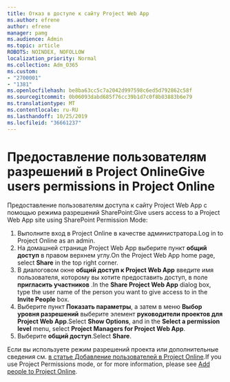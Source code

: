 ```yaml
---
title: Отказ в доступе к сайту Project Web App
ms.author: efrene
author: efrene
manager: pamg
ms.audience: Admin
ms.topic: article
ROBOTS: NOINDEX, NOFOLLOW
localization_priority: Normal
ms.collection: Adm_O365
ms.custom:
- "2700001"
- "1381"
ms.openlocfilehash: be8ba63cc5c7a2042d997598c6ed5d792862c58f
ms.sourcegitcommit: 0b06093dabd685f76cc39b1d7c0f8b03883b6e79
ms.translationtype: MT
ms.contentlocale: ru-RU
ms.lasthandoff: 10/25/2019
ms.locfileid: "36661237"
---
```

# <a name="give-users-permissions-in-project-online"></a><span data-ttu-id="8ae5d-102">Предоставление пользователям разрешений в Project Online</span><span class="sxs-lookup"><span data-stu-id="8ae5d-102">Give users permissions in Project Online</span></span>

<span data-ttu-id="8ae5d-103">Предоставление пользователям доступа к сайту Project Web App с помощью режима разрешений SharePoint:</span><span class="sxs-lookup"><span data-stu-id="8ae5d-103">Give users access to a Project Web App site using SharePoint Permission Mode:</span></span>

1. <span data-ttu-id="8ae5d-104">Выполните вход в Project Online в качестве администратора.</span><span class="sxs-lookup"><span data-stu-id="8ae5d-104">Log in to Project Online as an admin.</span></span>
2. <span data-ttu-id="8ae5d-105">На домашней странице Project Web App выберите пункт **общий доступ** в правом верхнем углу.</span><span class="sxs-lookup"><span data-stu-id="8ae5d-105">On the Project Web App home page, select **Share** in the top right corner.</span></span>
3. <span data-ttu-id="8ae5d-106">В диалоговом окне **общий доступ к Project Web App** введите имя пользователя, которому вы хотите предоставить доступ, в поле **пригласить участников** .</span><span class="sxs-lookup"><span data-stu-id="8ae5d-106">In the **Share Project Web App** dialog box, type the user name of the person you want to give access to in the **Invite People** box.</span></span>
4. <span data-ttu-id="8ae5d-107">Выберите пункт **Показать параметры**, а затем в меню **Выбор уровня разрешений** выберите элемент **руководители проектов для Project Web App**.</span><span class="sxs-lookup"><span data-stu-id="8ae5d-107">Select **Show Options**, and in the **Select a permission level** menu, select **Project Managers for Project Web App**.</span></span>
5. <span data-ttu-id="8ae5d-108">Выберите **общий доступ**.</span><span class="sxs-lookup"><span data-stu-id="8ae5d-108">Select **Share**.</span></span>

<span data-ttu-id="8ae5d-109">Если вы используете режим разрешений проекта или дополнительные сведения см. [в статье Добавление пользователей в Project Online](https://docs.microsoft.com/projectonline/step-2-add-people-to-project-online).</span><span class="sxs-lookup"><span data-stu-id="8ae5d-109">If you use Project Permissions mode, or for more information, please see [Add people to Project Online](https://docs.microsoft.com/projectonline/step-2-add-people-to-project-online).</span></span>
